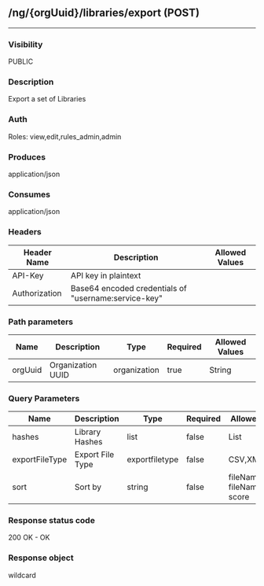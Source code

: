 ## /ng/{orgUuid}/libraries/export (POST)
---
### Visibility
PUBLIC
### Description
Export a set of Libraries
### Auth
Roles: view,edit,rules_admin,admin
### Produces
application/json
### Consumes
application/json
### Headers
| Header Name | Description | Allowed Values |
| ----------- | ----------- | ----------- |
| API-Key | API key in plaintext |  |
| Authorization | Base64 encoded credentials of &quot;username:service-key&quot; |  |
### Path parameters
| Name | Description | Type | Required | Allowed Values |
| ----------- | ----------- | ----------- | ----------- | ----------- |
| orgUuid | Organization UUID | organization | true | String |
### Query Parameters
| Name | Description | Type | Required | Allowed Values |
| ----------- | ----------- | ----------- | ----------- | ----------- |
| hashes | Library Hashes | list | false | List |
| exportFileType | Export File Type | exportfiletype | false | CSV,XML |
| sort | Sort by | string | false | fileName,-fileName,score,-score |
### Response status code
200 OK - OK
### Response object
wildcard

